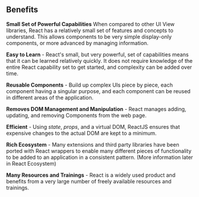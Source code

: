 ## Benefits

__Small Set of Powerful Capabilities__ When compared to other UI View libraries, React has a relatively small set of features and concepts to understand. This allows components to be very simple display-only components, or more advanced by managing information.

__Easy to Learn__ - React's small, but very powerful, set of capabilities means that it can be learned relatively quickly. It does not require knowledge of the entire React capability set to get started, and complexity can be added over time.

__Reusable Components__ - Build up complex UIs piece by piece, each component having a singular purpose, and each component can be reused in different areas of the application.

__Removes DOM Management and Manipulation__ - React manages adding, updating, and removing Components from the web page.

__Efficient__ - Using _state_, _props_, and a virtual DOM, ReactJS ensures that expensive changes to the actual DOM are kept to a minimum.

__Rich Ecosystem__ - Many extensions and third party libraries have been ported with React wrappers to enable many different pieces of functionality to be added to an application in a consistent pattern. (More information later in React Ecosystem)

__Many Resources and Trainings__ - React is a widely used product and benefits from a very large number of freely available resources and trainings.
